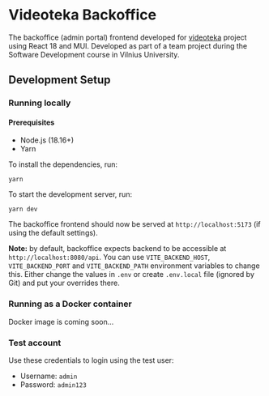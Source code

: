 # Videoteka Backoffice

The backoffice (admin portal) frontend developed for [videoteka](https://github.com/edvinasstaupas/videoteka) project using React 18 and MUI. Developed as part of a team project during the Software Development course in Vilnius University.

## Development Setup

### Running locally

#### Prerequisites

- Node.js (18.16+)
- Yarn

To install the dependencies, run:

```
yarn
```

To start the development server, run:

```
yarn dev
```

The backoffice frontend should now be served at `http://localhost:5173` (if using the default settings).

**Note:** by default, backoffice expects backend to be accessible at `http://localhost:8080/api`. You can use `VITE_BACKEND_HOST`, `VITE_BACKEND_PORT` and `VITE_BACKEND_PATH` environment variables to change this. Either change the values in `.env` or create `.env.local` file (ignored by Git) and put your overrides there.

### Running as a Docker container

Docker image is coming soon...

### Test account

Use these credentials to login using the test user:

- Username: `admin`
- Password: `admin123`
